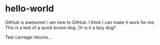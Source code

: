 # hello-world
GitHub is awesome!
I am new to GitHub. I think I can make it work for me.
This is a test of a quick brown dog. Or is it a lazy dog?

Test carriage returns...
